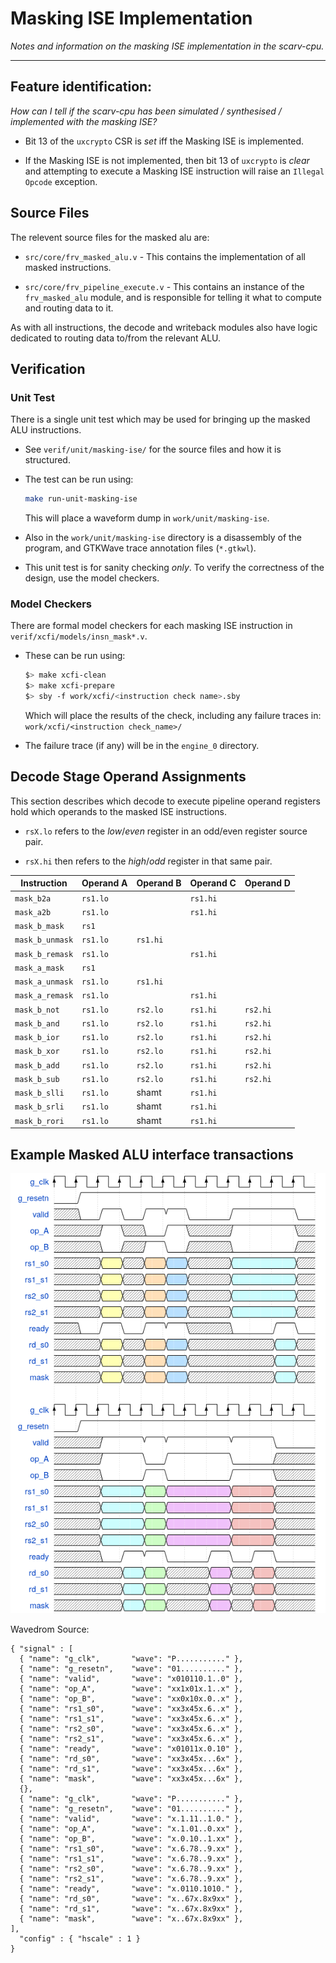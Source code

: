 
# Masking ISE Implementation

*Notes and information on the masking ISE implementation in the scarv-cpu.*

---

## Feature identification:

*How can I tell if the scarv-cpu has been simulated / synthesised / implemented
with the masking ISE?*

- Bit 13 of the `uxcrypto` CSR is *set* iff the Masking ISE is implemented.

- If the Masking ISE is not implemented, then bit 13 of `uxcrypto` is *clear*
  and attempting to execute a Masking ISE instruction will raise an
  `Illegal Opcode` exception.

## Source Files

The relevent source files for the masked alu are:

- `src/core/frv_masked_alu.v` - This contains the implementation of
  all masked instructions.

- `src/core/frv_pipeline_execute.v` - This contains an instance of
  the `frv_masked_alu` module, and is responsible for telling it
  what to compute and routing data to it.

As with all instructions, the decode and writeback modules also have
logic dedicated to routing data to/from the relevant ALU.

## Verification

### Unit Test

There is a single unit test which may be used for bringing up the
masked ALU instructions.

- See `verif/unit/masking-ise/` for the source files and how it is
  structured.

- The test can be run using:

  ```sh
  make run-unit-masking-ise
  ```

  This will place a waveform dump in `work/unit/masking-ise`.

- Also in the `work/unit/masking-ise` directory is a disassembly of the
  program, and GTKWave trace annotation files (`*.gtkwl`).

- This unit test is for sanity checking *only*. To verify the correctness
  of the design, use the model checkers.


### Model Checkers

There are formal model checkers for each masking ISE instruction in
`verif/xcfi/models/insn_mask*.v`.

- These can be run using:

  ```sh
  $> make xcfi-clean
  $> make xcfi-prepare
  $> sby -f work/xcfi/<instruction check name>.sby
  ```

  Which will place the results of the check, including any failure traces
  in: `work/xcfi/<instruction check_name>/`

- The failure trace (if any) will be in the `engine_0` directory.


## Decode Stage Operand Assignments

This section describes which decode to execute pipeline operand registers
hold which operands to the masked ISE instructions.

- `rsX.lo` refers to the *low*/*even* register in an odd/even register source
  pair.

- `rsX.hi` then refers to the *high*/*odd* register in that same pair.

Instruction     | Operand A | Operand B | Operand C | Operand D
----------------|-----------|-----------|-----------|------------
`mask_b2a`      | `rs1.lo`  |           | `rs1.hi`  |
`mask_a2b`      | `rs1.lo`  |           | `rs1.hi`  |
`mask_b_mask`   | `rs1`     |           |           |
`mask_b_unmask` | `rs1.lo`  | `rs1.hi`  |           |
`mask_b_remask` | `rs1.lo`  |           | `rs1.hi`  |
`mask_a_mask`   | `rs1`     |           |           |
`mask_a_unmask` | `rs1.lo`  | `rs1.hi`  |           |
`mask_a_remask` | `rs1.lo`  |           | `rs1.hi`  |
`mask_b_not`    | `rs1.lo`  | `rs2.lo`  | `rs1.hi`  | `rs2.hi`
`mask_b_and`    | `rs1.lo`  | `rs2.lo`  | `rs1.hi`  | `rs2.hi`
`mask_b_ior`    | `rs1.lo`  | `rs2.lo`  | `rs1.hi`  | `rs2.hi`
`mask_b_xor`    | `rs1.lo`  | `rs2.lo`  | `rs1.hi`  | `rs2.hi`
`mask_b_add`    | `rs1.lo`  | `rs2.lo`  | `rs1.hi`  | `rs2.hi`
`mask_b_sub`    | `rs1.lo`  | `rs2.lo`  | `rs1.hi`  | `rs2.hi`
`mask_b_slli`   | `rs1.lo`  | shamt     | `rs1.hi`  |         
`mask_b_srli`   | `rs1.lo`  | shamt     | `rs1.hi`  |         
`mask_b_rori`   | `rs1.lo`  | shamt     | `rs1.hi`  |         


## Example Masked ALU interface transactions

![Interface Timing Diagram](if-masked-alu.png)

Wavedrom Source:

```
{ "signal" : [
  { "name": "g_clk",       "wave": "P..........." },
  { "name": "g_resetn",    "wave": "01.........." },
  { "name": "valid",       "wave": "x010110.1..0" },
  { "name": "op_A",        "wave": "xx1x01x.1..x" },
  { "name": "op_B",        "wave": "xx0x10x.0..x" },
  { "name": "rs1_s0",      "wave": "xx3x45x.6..x" },
  { "name": "rs1_s1",      "wave": "xx3x45x.6..x" },
  { "name": "rs2_s0",      "wave": "xx3x45x.6..x" },
  { "name": "rs2_s1",      "wave": "xx3x45x.6..x" },
  { "name": "ready",       "wave": "x01011x.0.10" },
  { "name": "rd_s0",       "wave": "xx3x45x...6x" },
  { "name": "rd_s1",       "wave": "xx3x45x...6x" },
  { "name": "mask",        "wave": "xx3x45x...6x" },
  {},
  { "name": "g_clk",       "wave": "P..........." },
  { "name": "g_resetn",    "wave": "01.........." },
  { "name": "valid",       "wave": "x.1.11..1.0." },
  { "name": "op_A",        "wave": "x.1.01..0.xx" },
  { "name": "op_B",        "wave": "x.0.10..1.xx" },
  { "name": "rs1_s0",      "wave": "x.6.78..9.xx" },
  { "name": "rs1_s1",      "wave": "x.6.78..9.xx" },
  { "name": "rs2_s0",      "wave": "x.6.78..9.xx" },
  { "name": "rs2_s1",      "wave": "x.6.78..9.xx" },
  { "name": "ready",       "wave": "x.0110.1010." },
  { "name": "rd_s0",       "wave": "x..67x.8x9xx" },
  { "name": "rd_s1",       "wave": "x..67x.8x9xx" },
  { "name": "mask",        "wave": "x..67x.8x9xx" },
],
  "config" : { "hscale" : 1 }
}

```
